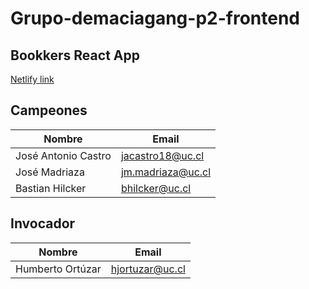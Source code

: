 # Grupo-demaciagang-p2-frontend

## Bookkers React App 
[Netlify link](https://vibrant-mirzakhani-581a65.netlify.app/)

## Campeones
| Nombre | Email |
| --- | --- |
| José Antonio Castro | jacastro18@uc.cl |
| José Madriaza | jm.madriaza@uc.cl |
| Bastian Hilcker | bhilcker@uc.cl |

## Invocador
| Nombre | Email |
| --- | --- |
| Humberto Ortúzar | hjortuzar@uc.cl |